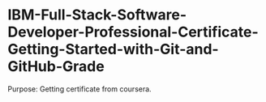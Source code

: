 # IBM-Full-Stack-Software-Developer-Professional-Certificate-Getting-Started-with-Git-and-GitHub-Grade
Purpose: Getting certificate from coursera.

